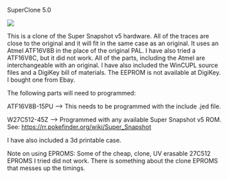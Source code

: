 SuperClone 5.0

![](https://raw.githubusercontent.com/Kalidomra/SuperClone-5.0/Finished%20Board.jpg)

This is a clone of the Super Snapshot v5 hardware. All of the traces are close to the original and it will fit in the same case as an original. It uses an Atmel ATF16V8B in the place of the original PAL. I have also tried a ATF16V8C, but it did not work. All of the parts, including the Atmel are interchangeable with an original. I have also included the WinCUPL source files and a DigiKey bill of materials. The EEPROM is not available at DigiKey. I bought one from Ebay. 

The following parts will need to programmed:

ATF16V8B-15PU --> This needs to be programmed with the include .jed file. 

W27C512-45Z --> Programmed with any available Super Snapshot v5 ROM. See: https://rr.pokefinder.org/wiki/Super_Snapshot


I have also included a 3d printable case.

Note on using EPROMS: Some of the cheap, clone, UV erasable 27C512 EPROMS I tried did not work. There is something about the clone EPROMS that messes up the timings.

